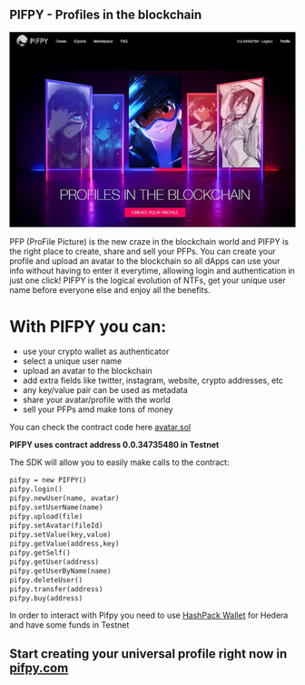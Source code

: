 ## PIFPY - Profiles in the blockchain

![hero](https://raw.githubusercontent.com/kuyawa/pifpy/main/stuff/pifpy.jpg)

PFP (ProFile Picture) is the new craze in the blockchain world and PIFPY is the right place to create, share and sell your PFPs. You can create your profile and upload an avatar to the blockchain so all dApps can use your info without having to enter it everytime, allowing login and authentication in just one click! PIFPY is the logical evolution of NTFs, get your unique user name before everyone else and enjoy all the benefits.

# With PIFPY you can:

- use your crypto wallet as authenticator
- select a unique user name
- upload an avatar to the blockchain
- add extra fields like twitter, instagram, website, crypto addresses, etc
- any key/value pair can be used as metadata
- share your avatar/profile with the world
- sell your PFPs amd make tons of money


You can check the contract code here [avatar.sol](https://github.com/kuyawa/pifpy/blob/main/src/public/contracts/avatar.sol)

**PIFPY uses contract address 0.0.34735480 in Testnet**

The SDK will allow you to easily make calls to the contract:

    pifpy = new PIFPY()
    pifpy.login()
    pifpy.newUser(name, avatar)
    pifpy.setUserName(name)
    pifpy.upload(file)
    pifpy.setAvatar(fileId)
    pifpy.setValue(key,value)
    pifpy.getValue(address,key)
    pifpy.getSelf()
    pifpy.getUser(address)
    pifpy.getUserByName(name)
    pifpy.deleteUser()
    pifpy.transfer(address)
    pifpy.buy(address)

In order to interact with Pifpy you need to use [HashPack Wallet](https://www.hashpack.app) for Hedera and have some funds in Testnet

## Start creating your universal profile right now in [pifpy.com](https://pifpy.com)